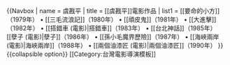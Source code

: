 {{Navbox
| name   = 虞戡平
| title  = [[虞戡平]]電影作品
| list1   = [[要命的小方]]（1979年） • [[三毛流浪記]]（1980年） • [[頑皮鬼]]（1981年） • [[大進擊]]（1982年） • [[搭錯車 (電影)|搭錯車]]（1983年） • [[台北神話]]（1985年） <br /> [[孽子 (電影)|孽子]]（1986年） • [[孫小毛魔界歷險]]（1987年） • [[海峽兩岸 (電影)|海峽兩岸]]（1988年） • [[兩個油漆匠 (電影)|兩個油漆匠]]（1990年）
}}
<noinclude>
{{collapsible option}}
[[Category:台灣電影導演模板]]
</noinclude>